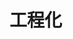 <!--
 * @Author: 明华
 * @Date: 2021-01-04 11:17:23
 * @LastEditors: 明华
 * @LastEditTime: 2021-01-04 11:17:32
 * @Description:
 * @FilePath: /frontend-training/engineering/readme.md
-->

# 工程化
